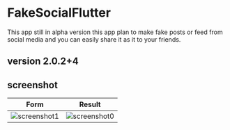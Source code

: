 # FakeSocialFlutter

This app still in alpha version
this app plan to make fake posts or feed from social media and you can easily share it as it to your friends.

## version 2.0.2+4

## screenshot

| Form                                                               | Result                                                                 |
| ------------------------------------------------------------------ | ---------------------------------------------------------------------- |
| ![screenshot1](https://i.ibb.co/kVZbx9v/Screenshot-1590944140.png) | ![screenshot0](https://i.ibb.co/541VZfW/photo-2020-05-31-17-11-14.jpg) |
